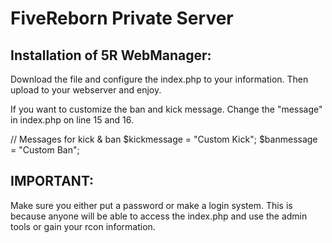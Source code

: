 FiveReborn Private Server
==============

Installation of 5R WebManager:
--------------

Download the file and configure the index.php to your information. Then upload to your webserver and enjoy.

If you want to customize the ban and kick message. Change the "message" in index.php on line 15 and 16.

// Messages for kick & ban
$kickmessage = "Custom Kick";
$banmessage = "Custom Ban";


IMPORTANT:
--------------
Make sure you either put a password or make a login system. This is because anyone will be able to access the index.php and use the admin tools or gain your rcon information.


